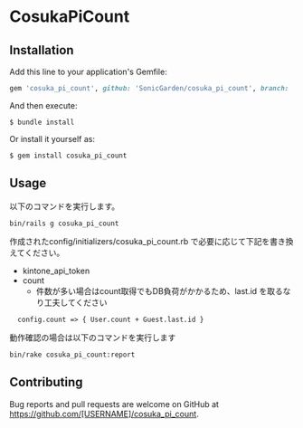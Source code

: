 # CosukaPiCount

## Installation

Add this line to your application's Gemfile:

```ruby
gem 'cosuka_pi_count', github: 'SonicGarden/cosuka_pi_count', branch: 'main'
```

And then execute:

    $ bundle install

Or install it yourself as:

    $ gem install cosuka_pi_count

## Usage

以下のコマンドを実行します。

    bin/rails g cosuka_pi_count

作成されたconfig/initializers/cosuka_pi_count.rb で必要に応じて下記を書き換えてください。

* kintone_api_token
* count
  * 件数が多い場合はcount取得でもDB負荷がかかるため、last.id を取るなり工夫してください
```
  config.count => { User.count + Guest.last.id }
```

動作確認の場合は以下のコマンドを実行します

    bin/rake cosuka_pi_count:report

## Contributing

Bug reports and pull requests are welcome on GitHub at https://github.com/[USERNAME]/cosuka_pi_count.

